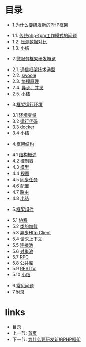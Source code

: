 # 目录
* 1.[为什么要研发新的PHP框架](01.0-为什么要研发新的PHP框架.md)
 - 1.1. [传统php-fpm工作模式的问题](01.1-传统php-fpm工作模式的问题.md)
 - 1.2. [压测数据对比](01.2-压测数据对比.md)
 - 1.3. [小结](01.3-小结.md)
* 2.[微服务框架研发概览](02.0-微服务框架研发概览.md)
 - 2.1. [通信框架技术选型](02.1-通信框架技术选型.md)
 - 2.2. [swoole](02.2-swoole.md)
 - 2.3. [协程原理](02.3-协程原理.md)
 - 2.4. [异步、并发](02.4-异步、并发.md)
 - 2.5. [小结](02.5-小结.md)
* 3.[框架运行环境](03.0-框架运行环境.md)
 - 3.1 [环境变量](03.1-环境变量.md)
 - 3.2 [运行代码](03.2-运行代码.md)
 - 3.3 [docker](03.3-docker.md)
 - 3.4 [小结](03.4-小结.md)
* 4.[框架结构](04.0-框架结构.md)
 - 4.1 [结构概述](04.1-结构概述.md)
 - 4.2 [控制器](04.2-控制器.md)
 - 4.3 [模型](04.3-模型.md)
 - 4.4 [视图](04.4-视图.md)
 - 4.5 [同步任务](04.5-同步任务.md)
 - 4.6 [配置](04.6-配置.md)
 - 4.7 [路由](04.7-路由.md)
 - 4.8 [小结](04.8-小结.md)
* 5.[框架组件](05.0-框架组件.md)
 - 5.1 [协程](05.1-协程.md)
 - 5.2 [类的加载](05.2-类的加载.md)
 - 5.3 [异步Http Client](05.3-异步Http%20Client.md)
 - 5.4 [请求上下文](05.4-请求上下文.md)
 - 5.5 [连接池](05.5-连接池.md)
 - 5.6 [对象池](05.6-对象池.md)
 - 5.7 [RPC](05.7-RPC.md)
 - 5.8 [公共库](05.8-公共库.md)
 - 5.9 [RESTful](05.9-RESTful.md)
 - 5.10 [小结](05.10-小结.md)
* 6.[常见问题](06.0-常见问题.md)
* 7.[附录](07.0-附录.md)
# links
  * [目录](<preface-目录.md>)
  * 上一节: [首页](<../README.md>)
  * 下一节: [为什么要研发新的PHP框架](<01.0-为什么要研发新的PHP框架.md>)